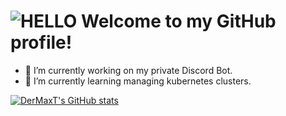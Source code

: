 # ![HELLO](https://cdn.7tv.app/emote/60b471279e7a3ed26b1df7d3/4x) Welcome to my GitHub profile!

- 🔭 I’m currently working on my private Discord Bot.
- 🌱 I’m currently learning managing kubernetes clusters.<!-- 👯 I’m looking to collaborate on ...- 🤔 I’m looking for help with ...-->

[![DerMaxT's GitHub stats](https://github-readme-stats.vercel.app/api?username=DerMaxT&theme=great-gatsby)](https://github.com/anuraghazra/github-readme-stats)